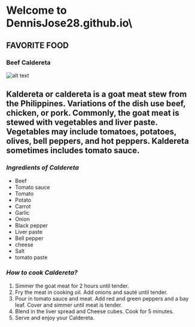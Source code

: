 # Welcome to DennisJose28.github.io\



##                   **FAVORITE FOOD**
### **Beef Caldereta**
![alt text](https://anytots.com/wp-content/uploads/2021/02/Beef-Caldereta-Instant-Pot-1-720x540.jpg)





## Kaldereta or caldereta is a goat meat stew from the Philippines. Variations of the dish use beef, chicken, or pork. Commonly, the goat meat is stewed with vegetables and liver paste. Vegetables may include tomatoes, potatoes, olives, bell peppers, and hot peppers. Kaldereta sometimes includes tomato sauce.




### *Ingredients of Caldereta*
- Beef 
- Tomato sauce
- Tomato
- Potato
- Carrot
- Garlic
- Onion
- Black pepper
- Liver paste
- Bell pepper
- cheese 
- Salt
- tomato paste

### *How to cook Caldereta?*
1. 	Simmer the goat meat for 2 hours until tender.
2. 	Fry the meat in cooking oil. Add onions and sauté until tender.
3.  Pour in tomato sauce and meat. Add red and green peppers and a bay leaf. Cover and simmer until meat is tender.
4.  Blend in the liver spread and Cheese cubes. Cook for 5 minutes.
5.  Serve and enjoy your Caldereta.
